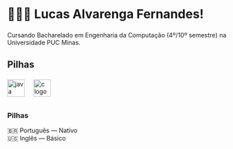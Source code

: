 <h1 align="left">🧑🏻‍💻 Lucas Alvarenga Fernandes!</h1>

###

<p align="left">Cursando Bacharelado em Engenharia da Computação (4º/10º semestre) na Universidade PUC Minas.</p>

###

<h2 align="left">Pilhas</h2>

###

<div align="left"><img src="https://cdn.jsdelivr.net/gh/devicons/devicon/icons/java/java-original.svg" height="40" alt="java logo" />
<img width="12" />
<img src="https://cdn.jsdelivr.net/gh/devicons/devicon/icons/c/c-original.svg" height="40" alt="c logo" />
</div>

##

<h3 align="left">Pilhas</h3>

<div>
  🇧🇷 Português — Nativo <br/>
  🇺🇸 Inglês — Básico
</div>
